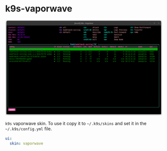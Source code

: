 # k9s-vaporwave

![k9s-vaporwave](docs/k9s_screenshot.png)

`k9s` vaporwave skin.
To use it copy it to `~/.k9s/skins` and set it in the `~/.k9s/config.yml` file.

```yaml
ui:
  skin: vaporwave
```
